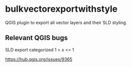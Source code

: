 bulkvectorexportwithstyle
================

QGIS plugin to export all vector layers and their SLD styling.


## Relevant QGIS bugs

SLD export categorized 1 > x <= 1

https://hub.qgis.org/issues/9365
